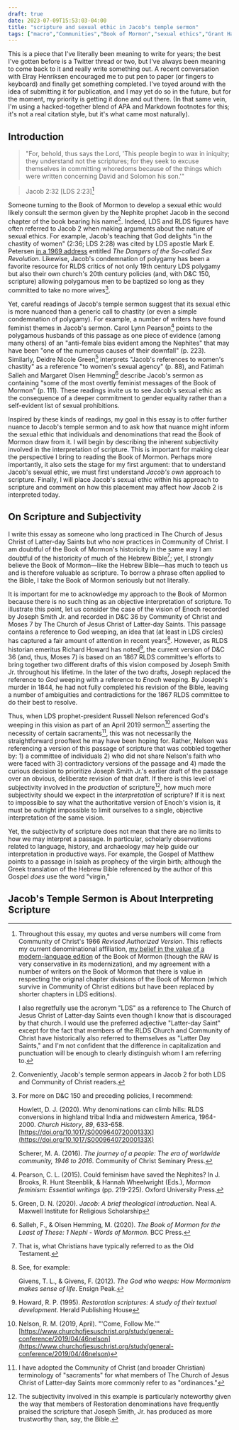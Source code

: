 ```yaml
---
draft: true
date: 2023-07-09T15:53:03-04:00
title: "scripture and sexual ethic in Jacob's temple sermon"
tags: ["macro","Communities","Book of Mormon","sexual ethics","Grant Hardy"]
---
```

This is a piece that I've literally been meaning to write for years; the best I've gotten before is a Twitter thread or two, but I've always been meaning to come back to it and really write something out. A recent conversation with Elray Henriksen encouraged me to put pen to paper (or fingers to keyboard) and finally get something completed. I've toyed around with the idea of submitting it for publication, and I may yet do so in the future, but for the moment, my priority is getting it done and out there. (In that same vein, I'm using a hacked-together blend of APA and Markdown footnotes for this; it's not a real citation style, but it's what came most naturally). 

## Introduction

> "For, behold, thus says the Lord, 'This people begin to wax in iniquity; they understand not the scriptures; for they seek to excuse themselves in committing whoredoms because of the things which were written concerning David and Solomon his son.'"

> Jacob 2:32 [LDS 2:23][^1]

[^1]: Throughout this essay, my quotes and verse numbers will come from Community of Christ's 1966 *Revised Authorized Version*. This reflects my current denominational affiliation, [my belief in the value of a modern-language edition](https://spencergreenhalgh.com/tags/rereading-the-book-of-mormon-project/) of the Book of Mormon (though the RAV is very conservative in its modernization), and my agreement with a number of writers on the Book of Mormon that there is value in respecting the original chapter divisions of the Book of Mormon (which survive in Community of Christ editions but have been replaced by shorter chapters in LDS editions).

	I also regretfully use the acronym "LDS" as a reference to The Church of Jesus Christ of Latter-day Saints even though I know that is discouraged by that church. I would use the preferred adjective "Latter-day Saint" except for the fact that members of the RLDS Church and Community of Christ have historically also referred to themselves as "Latter Day Saints," and I'm not confident that the difference in capitalization and punctuation will be enough to clearly distinguish whom I am referring to.

Someone turning to the Book of Mormon to develop a sexual ethic would likely consult the sermon given by the Nephite prophet Jacob in the second chapter of the book bearing his name[^2]. Indeed, LDS and RLDS figures have often referred to Jacob 2 when making arguments about the nature of sexual ethics. For example, Jacob's teaching that God delights "in the chastity of women" (2:36; LDS 2:28) was cited by LDS apostle Mark E. Petersen [in a 1969 address](https://scriptures.byu.edu/#0cf0228:t694$25858:c0cf0228) entitled *The Dangers of the So-called Sex Revolution*. Likewise, Jacob's condemnation of polygamy has been a favorite resource for RLDS critics of not only 19th century LDS polygamy but also their own church's 20th century policies (and, with D&C 150, scripture) allowing polygamous men to be baptized so long as they committed to take no more wives[^3].

[^2]: Conveniently, Jacob's temple sermon appears in Jacob 2 for both LDS and Community of Christ readers.

[^3]: For more on D&C 150 and preceding policies, I recommend:  
  
	Howlett, D. J. (2020). Why denominations can climb hills: RLDS conversions in highland tribal India and midwestern America, 1964-2000. *Church History*, *89*, 633-658. [https://doi.org/10.1017/S000964072000133X](https://doi.org/10.1017/S000964072000133X)
	
	Scherer, M. A. (2016). *The journey of a people: The era of worldwide community, 1946 to 2016*. Community of Christ Seminary Press.

Yet, careful readings of Jacob's temple sermon suggest that its sexual ethic is more nuanced than a generic call to chastity (or even a simple condemnation of polygamy). For example, a number of writers have found feminist themes in Jacob's sermon. Carol Lynn Pearson[^4] points to the polygamous husbands of this passage as one piece of evidence (among many others) of an "anti-female bias evident among the Nephites" that may have been "one of the numerous causes of their downfall" (p. 223). Similarly, Deidre Nicole Green[^5] interprets "Jacob's references to women's chastity" as a reference "to women's sexual agency" (p. 88), and Fatimah Salleh and Margaret Olsen Hemming[^6] describe Jacob's sermon as containing "some of the most overtly feminist messages of the Book of Mormon" (p. 111). These readings invite us to see Jacob's sexual ethic as the consequence of a deeper commitment to gender equality rather than a self-evident list of sexual prohibitions. 

[^4]: Pearson, C. L. (2015). Could feminism have saved the Nephites? In J. Brooks, R. Hunt Steenblik, & Hannah Wheelwright (Eds.), *Mormon feminism: Essential writings* (pp. 219-225). Oxford University Press.

[^5]: Green, D. N. (2020). *Jacob: A brief theological introduction*. Neal A. Maxwell Institute for Religious Scholarship

[^6]: Salleh, F., & Olsen Hemming, M. (2020). *The Book of Mormon for the Least of These: 1 Nephi - Words of Mormon*. BCC Press.

Inspired by these kinds of readings, my goal in this essay is to offer further nuance to Jacob's temple sermon and to ask how that nuance might inform the sexual ethic that individuals and denominations that read the Book of Mormon draw from it. I will begin by describing the inherent subjectivity involved in the interpretation of scripture. This is important for making clear the perspective I bring to reading the Book of Mormon. Perhaps more importantly, it also sets the stage for my first argument: that to understand Jacob's sexual ethic, we must first understand *Jacob's own* approach to scripture. Finally, I will place Jacob's sexual ethic within his approach to scripture and comment on how this placement may affect how Jacob 2 is interpreted today.

## On Scripture and Subjectivity

I write this essay as someone who long practiced in The Church of Jesus Christ of Latter-day Saints but who now practices in Community of Christ. I am doubtful of the Book of Mormon's historicity in the same way I am doubtful of the historicity of much of the Hebrew Bible[^7]; yet, I strongly believe the Book of Mormon—like the Hebrew Bible—has much to teach us and is therefore valuable as scripture. To borrow a phrase often applied to the Bible, I take the Book of Mormon seriously but not literally. 

[^7]: That is, what Christians have typically referred to as the Old Testament.

It is important for me to acknowledge my approach to the Book of Mormon because there is no such thing as an objective interpretation of scripture. To illustrate this point, let us consider the case of the vision of Enoch recorded by Joseph Smith Jr. and recorded in D&C 36 by Community of Christ and Moses 7 by The Church of Jesus Christ of Latter-day Saints. This passage contains a reference to God weeping, an idea that (at least in LDS circles) has captured a fair amount of attention in recent years[^8]. However, as RLDS historian emeritus Richard Howard has noted[^9], the current version of D&C 36 (and, thus, Moses 7) is based on an 1867 RLDS committee's efforts to bring together two different drafts of this vision composed by Joseph Smith Jr. throughout his lifetime. In the later of the two drafts, Joseph replaced the reference to *God* weeping with a reference to *Enoch* weeping. By Joseph's murder in 1844, he had not fully completed his revision of the Bible, leaving a number of ambiguities and contradictions for the 1867 RLDS committee to do their best to resolve. 

Thus, when LDS prophet-president Russell Nelson referenced God's weeping in this vision as part of an April 2019 sermon[^10] asserting the necessity of certain sacraments[^11], this was not necessarily the straightforward prooftext he may have been hoping for. Rather, Nelson was referencing a version of this passage of scripture that was cobbled together by: 1) a committee of individuals 2) who did not share Nelson's faith who were faced with 3) contradictory versions of the passage and 4) made the curious decision to prioritize Joseph Smith Jr.'s earlier draft of the passage over an obvious, deliberate revision of that draft. If there is this level of subjectivity involved in the *production* of scripture[^12], how much more subjectivity should we expect in the *interpretation* of scripture? If it is next to impossible to say what the authoritative version of Enoch's vision is, it must be outright impossible to limit ourselves to a single, objective interpretation of the same vision.

[^8]: See, for example:

	Givens, T. L., & Givens, F. (2012). *The God who weeps: How Mormonism makes sense of life*. Ensign Peak.
	
[^9]: Howard, R. P. (1995). *Restoration scriptures: A study of their textual development*. Herald Publishing House

[^10]: Nelson, R. M. (2019, April). "'Come, Follow Me.'" [https://www.churchofjesuschrist.org/study/general-conference/2019/04/46nelson](https://www.churchofjesuschrist.org/study/general-conference/2019/04/46nelson)

[^11]: I have adopted the Community of Christ (and broader Christian) terminology of "sacraments" for what members of The Church of Jesus Christ of Latter-day Saints more commonly refer to as "ordinances."

[^12]: The subjectivity involved in this example is particularly noteworthy given the way that members of Restoration denominations have frequently praised the scripture that Joseph Smith, Jr. has produced as more trustworthy than, say, the Bible. 

Yet, the subjectivity of scripture does not mean that there are no limits to how we may interpret a passage. In particular, scholarly observations related to language, history, and archaeology may help guide our interpretation in productive ways. For example, the Gospel of Matthew points to a passage in Isaiah as prophecy of the virgin birth; although the Greek translation of the Hebrew Bible referenced by the author of this Gospel *does* use the word "virgin,"



## Jacob's Temple Sermon is About Interpreting Scripture


